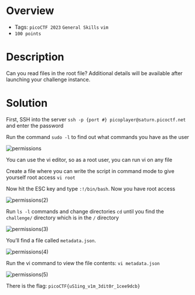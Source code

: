 # Overview
- Tags: `picoCTF 2023` `General Skills` `vim`
- `100 points`

# Description
Can you read files in the root file?
Additional details will be available after launching your challenge instance.

# Solution
First, SSH into the server `ssh -p {port #} picoplayer@saturn.picoctf.net` and enter the password

Run the command `sudo -l` to find out what commands you have as the user

![permissions](https://github.com/Bsnookie9/picoCTF-2023-WriteUp/assets/106827110/9894566a-a929-469c-9391-69c0c437455b)

You can use the vi editor, so as a root user, you can run vi on any file

Create a file where you can write the script in command mode to give yourself root access `vi root`

Now hit the ESC key and type `:!/bin/bash`. Now you have root access

![permissions(2)](https://github.com/Bsnookie9/picoCTF-2023-WriteUp/assets/106827110/9d8a42bd-9033-42e1-aadf-d9fda4d13d56)

Run `ls -l` commands and change directories `cd` until you find the `challenge/` directory which is in the `/` directory

![permissions(3)](https://github.com/Bsnookie9/picoCTF-2023-WriteUp/assets/106827110/58b0a254-9e47-4622-ae4f-fa1aec866ca9)

You’ll find a file called `metadata.json`. 

![permissions(4)](https://github.com/Bsnookie9/picoCTF-2023-WriteUp/assets/106827110/5b8a0fbe-747e-4a34-825a-a86bc2898b25)

Run the vi command to view the file contents: `vi metadata.json`

![permissions(5)](https://github.com/Bsnookie9/picoCTF-2023-WriteUp/assets/106827110/d937c7cf-09cd-436b-a241-03702a37d90b)

There is the flag: `picoCTF{uS1ing_v1m_3dit0r_1cee9dcb}`

